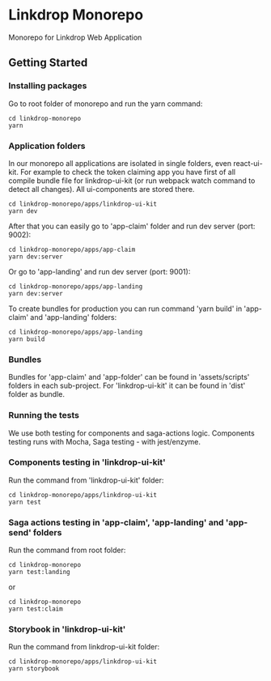 # Linkdrop Monorepo
Monorepo for Linkdrop Web Application

## Getting Started

### Installing packages
Go to root folder of monorepo and run the yarn command:
```
cd linkdrop-monorepo
yarn
```

### Application folders
In our monorepo all applications are isolated in single folders, even react-ui-kit. For example to check the token claiming app you have first of all compile bundle file for linkdrop-ui-kit (or run webpack watch command to detect all changes). All ui-components are stored there.
```
cd linkdrop-monorepo/apps/linkdrop-ui-kit
yarn dev
```

After that you can easily go to 'app-claim' folder and run dev server (port: 9002):
```
cd linkdrop-monorepo/apps/app-claim
yarn dev:server
```

Or go to 'app-landing' and run dev server (port: 9001):
```
cd linkdrop-monorepo/apps/app-landing
yarn dev:server
```

To create bundles for production you can run command 'yarn build' in 'app-claim' and 'app-landing' folders:
```
cd linkdrop-monorepo/apps/app-landing
yarn build
```

### Bundles
Bundles for 'app-claim' and 'app-folder' can be found in 'assets/scripts' folders in each sub-project. For 'linkdrop-ui-kit' it can be found in 'dist' folder as bundle.


### Running the tests
We use both testing for components and saga-actions logic. Components testing runs with Mocha, Saga testing - with jest/enzyme.

### Components testing in 'linkdrop-ui-kit'
Run the command from 'linkdrop-ui-kit' folder:
```
cd linkdrop-monorepo/apps/linkdrop-ui-kit
yarn test
```

### Saga actions testing in 'app-claim', 'app-landing' and 'app-send' folders
Run the command from root folder:
```
cd linkdrop-monorepo
yarn test:landing
```
or
```
cd linkdrop-monorepo
yarn test:claim
```

### Storybook in 'linkdrop-ui-kit'
Run the command from linkdrop-ui-kit folder:
```
cd linkdrop-monorepo/apps/linkdrop-ui-kit
yarn storybook
```

